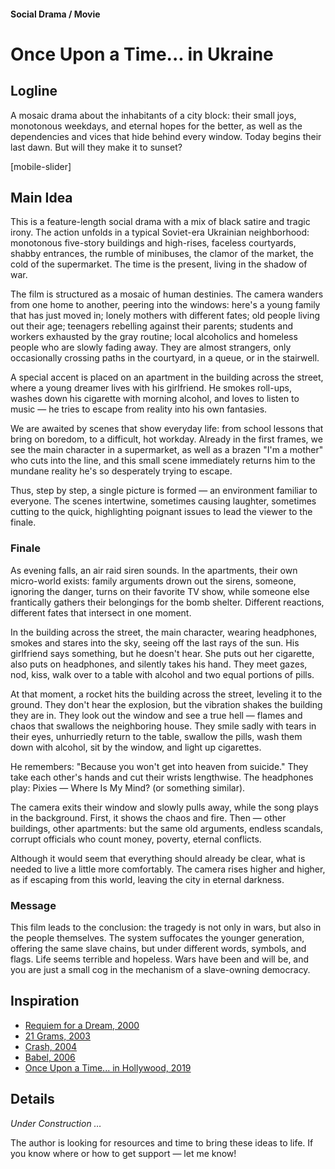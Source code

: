 #### Social Drama / Movie

# Once Upon a Time... in Ukraine

## Logline

A mosaic drama about the inhabitants of a city block: their small joys, monotonous weekdays, and eternal hopes for the better, as well as the dependencies and vices that hide behind every window. Today begins their last dawn. But will they make it to sunset?

[mobile-slider]

## Main Idea

This is a feature-length social drama with a mix of black satire and tragic irony. The action unfolds in a typical Soviet-era Ukrainian neighborhood: monotonous five-story buildings and high-rises, faceless courtyards, shabby entrances, the rumble of minibuses, the clamor of the market, the cold of the supermarket. The time is the present, living in the shadow of war.

The film is structured as a mosaic of human destinies. The camera wanders from one home to another, peering into the windows: here's a young family that has just moved in; lonely mothers with different fates; old people living out their age; teenagers rebelling against their parents; students and workers exhausted by the gray routine; local alcoholics and homeless people who are slowly fading away. They are almost strangers, only occasionally crossing paths in the courtyard, in a queue, or in the stairwell.

A special accent is placed on an apartment in the building across the street, where a young dreamer lives with his girlfriend. He smokes roll-ups, washes down his cigarette with morning alcohol, and loves to listen to music — he tries to escape from reality into his own fantasies.

We are awaited by scenes that show everyday life: from school lessons that bring on boredom, to a difficult, hot workday. Already in the first frames, we see the main character in a supermarket, as well as a brazen "I'm a mother" who cuts into the line, and this small scene immediately returns him to the mundane reality he's so desperately trying to escape.

Thus, step by step, a single picture is formed — an environment familiar to everyone. The scenes intertwine, sometimes causing laughter, sometimes cutting to the quick, highlighting poignant issues to lead the viewer to the finale.

### Finale

As evening falls, an air raid siren sounds. In the apartments, their own micro-world exists: family arguments drown out the sirens, someone, ignoring the danger, turns on their favorite TV show, while someone else frantically gathers their belongings for the bomb shelter. Different reactions, different fates that intersect in one moment.

In the building across the street, the main character, wearing headphones, smokes and stares into the sky, seeing off the last rays of the sun. His girlfriend says something, but he doesn't hear. She puts out her cigarette, also puts on headphones, and silently takes his hand. They meet gazes, nod, kiss, walk over to a table with alcohol and two equal portions of pills.

At that moment, a rocket hits the building across the street, leveling it to the ground. They don't hear the explosion, but the vibration shakes the building they are in. They look out the window and see a true hell — flames and chaos that swallows the neighboring house. They smile sadly with tears in their eyes, unhurriedly return to the table, swallow the pills, wash them down with alcohol, sit by the window, and light up cigarettes.

He remembers: "Because you won't get into heaven from suicide." They take each other's hands and cut their wrists lengthwise. The headphones play: Pixies — Where Is My Mind? (or something similar).

The camera exits their window and slowly pulls away, while the song plays in the background. First, it shows the chaos and fire. Then — other buildings, other apartments: but the same old arguments, endless scandals, corrupt officials who count money, poverty, eternal conflicts.

Although it would seem that everything should already be clear, what is needed to live a little more comfortably. The camera rises higher and higher, as if escaping from this world, leaving the city in eternal darkness.

### Message

This film leads to the conclusion: the tragedy is not only in wars, but also in the people themselves. The system suffocates the younger generation, offering the same slave chains, but under different words, symbols, and flags. Life seems terrible and hopeless. Wars have been and will be, and you are just a small cog in the mechanism of a slave-owning democracy.

## Inspiration

- [Requiem for a Dream, 2000](https://www.imdb.com/title/tt0180093/)
- [21 Grams, 2003](https://www.imdb.com/title/tt0315733/)
- [Crash, 2004](https://www.imdb.com/title/tt0375679/)
- [Babel, 2006](https://www.imdb.com/title/tt0449467/)
- [Once Upon a Time... in Hollywood, 2019](https://www.imdb.com/title/tt7131622/)

## Details

*Under Construction …*

The author is looking for resources and time to bring these ideas to life. If you know where or how to get support — let me know!
